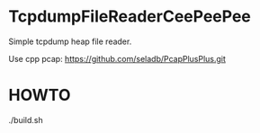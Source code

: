 # TcpdumpFileReaderCeePeePee

Simple tcpdump heap file reader.

Use cpp pcap: https://github.com/seladb/PcapPlusPlus.git

# HOWTO
./build.sh
